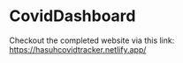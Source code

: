 # CovidDashboard
Checkout the completed website via this link: https://hasuhcovidtracker.netlify.app/

